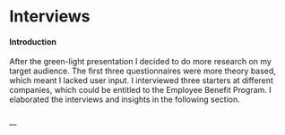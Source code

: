 # Interviews

#### Introduction

After the green-light presentation I decided to do more research on my target audience. The first three questionnaires were more theory based, which meant I lacked user input. I interviewed three starters at different companies, which could be entitled to the Employee Benefit Program. I elaborated the interviews and insights in the following section.

### 



\_\_















